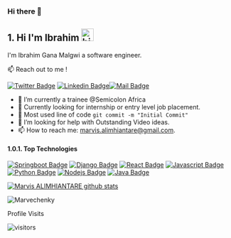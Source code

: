 ### Hi there 👋
## 1. Hi I'm Ibrahim <img src="https://user-images.githubusercontent.com/1303154/88677602-1635ba80-d120-11ea-84d8-d263ba5fc3c0.gif" width="28px" height="28px" alt="hi">

I'm Ibrahim Gana Malgwi a software engineer.

<!--
**IbrahimMalgwi/IbrahimMalgwi** is a ✨ _special_ ✨ repository because its `README.md` (this file) appears on your GitHub profile.

Here are some ideas to get you started:

- 🔭 I’m currently working on ...
- 🌱 I’m currently learning ...
- 👯 I’m looking to collaborate on ...
- 🤔 I’m looking for help with ...
- 💬 Ask me about ...
- 📫 How to reach me: ...
- 😄 Pronouns: ...
- ⚡ Fun fact: ...
-->


:mailbox: Reach out to me !

[![Twitter Badge](https://img.shields.io/badge/-@Marvechenky-1ca0f1?style=flat&labelColor=1ca0f1&logo=twitter&logoColor=white&link=https://twitter.com/Marvechenky)](https://twitter.com/Marvechenky) [![Linkedin Badge](https://img.shields.io/badge/-Marvis-0e76a8?style=flat&labelColor=0e76a8&logo=linkedin&logoColor=white)](https://www.linkedin.com/in/marvis-alimhiantare/)[![Mail Badge](https://img.shields.io/badge/-ALIMHIANTARE-c0392b?style=flat&labelColor=c0392b&logo=gmail&logoColor=white)](mailto:marvis.alimhiantare@gmail.com)

<!-- TODO: Add last video link -->

- 🔭 I’m currently a trainee @Semicolon Africa
- 🔭 Currently looking for internship or entry level job placement.
- 🔭 Most used line of code `git commit -m "Initial Commit"`
- 🤔 I’m looking for help with Outstanding Video ideas.
- 📫 How to reach me: marvis.alimhiantare@gmail.com.
<!-- - 😄 Pronouns: Marvis, ALIMHIANTARE, Marvechenky.
- ⚡ Fun fact: I play games (COD my username Marvechenky). -->

#### 1.0.1. Top Technologies

<!-- TODO: Make technologies links takes you to repositories -->

[![Springboot Badge](https://img.shields.io/badge/-Springboot-61DBFB?style=for-the-badge&labelColor=green&logo=springboot&logoColor=61DBFB)](#) [![Django Badge](https://img.shields.io/badge/-Django-61DBFB?style=for-the-badge&labelColor=green&logo=django&logoColor=61DBFB)](#) 
[![React Badge](https://img.shields.io/badge/-React-61DBFB?style=for-the-badge&labelColor=black&logo=react&logoColor=61DBFB)](#) [![Javascript Badge](https://img.shields.io/badge/-Javascript-F0DB4F?style=for-the-badge&labelColor=black&logo=javascript&logoColor=F0DB4F)](#) [![Python Badge](https://img.shields.io/badge/-Python-007acc?style=for-the-badge&labelColor=yellow&logo=python&logoColor=007acc)](#) [![Nodejs Badge](https://img.shields.io/badge/-Nodejs-3C873A?style=for-the-badge&labelColor=black&logo=node.js&logoColor=3C873A)](#) [![Java Badge](https://img.shields.io/badge/-Java-e535ab?style=for-the-badge&labelColor=white&logo=java&logoColor=e585ba)](#)

[![Marvis ALIMHIANTARE github stats](https://github-readme-stats.vercel.app/api?username=Marvechenky)](https://github.com/anuraghazra/github-readme-stats)

<p><img align="center" src="https://github-readme-streak-stats.herokuapp.com/?user=Marvechenky&" alt="Marvechenky" /></p>



 Profile Visits 

![visitors](https://visitor-badge.glitch.me/badge?page_id=Marvechenky.Marvechenky)
